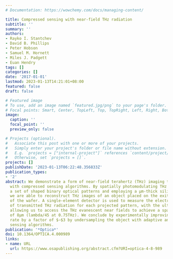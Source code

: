 ```yaml
---
# Documentation: https://wowchemy.com/docs/managing-content/

title: Compressed sensing with near-field THz radiation
subtitle: ''
summary: ''
authors:
- Rayko I. Stantchev
- David B. Phillips
- Peter Hobson
- Samuel M. Hornett
- Miles J. Padgett
- Euan Hendry
tags: []
categories: []
date: '2017-01-01'
lastmod: 2023-01-13T14:21:01+08:00
featured: false
draft: false

# Featured image
# To use, add an image named `featured.jpg/png` to your page's folder.
# Focal points: Smart, Center, TopLeft, Top, TopRight, Left, Right, BottomLeft, Bottom, BottomRight.
image:
  caption: ''
  focal_point: ''
  preview_only: false

# Projects (optional).
#   Associate this post with one or more of your projects.
#   Simply enter your project's folder or file name without extension.
#   E.g. `projects = ["internal-project"]` references `content/project/deep-learning/index.md`.
#   Otherwise, set `projects = []`.
projects: []
publishDate: '2023-01-13T06:22:48.356833Z'
publication_types:
- '2'
abstract: We demonstrate a form of near-field terahertz (THz) imaging that is compatible
  with compressed sensing algorithms. By spatially photomodulating THz pulses using
  a set of shaped binary optical patterns and employing a µm-thick silicon wafer,
  we are able to reconstruct THz images of an object placed on the exit interface
  of the wafer. A single-element detector is used to measure the electric field amplitude
  of transmitted THz radiation for each projected pattern, with the ultra-thin wafer
  allowing us to access the THz evanescent near fields to achieve a spatial resolution
  of 8µm (lambda/45 at 0.75THz). We conclude by experimentally improving the image
  rate by a factor of $∼$3 by undersampling the object with adaptive and compressed
  sensing algorithms.
publication: '*Optica*'
doi: 10.1364/OPTICA.4.000989
links:
- name: URL
  url: https://www.osapublishing.org/abstract.cfm?URI=optica-4-8-989
---
```

